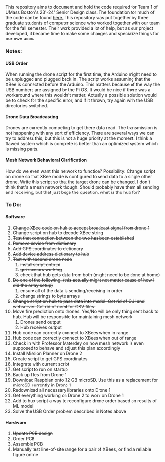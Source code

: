 This repository aims to document and hold the code required for Team 1 of UMass Boston's 23'-24' Senior Design class. The foundation for much of the code can be found [here.](https://github.com/AbhiSharma04/Drone-Mesh-Communication-Network) This repository was put together by three graduate students of computer science who worked together with our team for the fall semester. Their work provided a lot of help, but as our project developed, it became time to make some changes and specialize things for our own uses.

### Notes:
#### USB Order
When running the drone script for the first time, the Arduino might need to be unplugged and plugged back in. The script works assuming that the XBee is connected before the Arduino. This matters because of the way the USB numbers are assigned by the Pi OS. It would be nice if there was a workaround where this wouldn't matter. Actually a possible solution would be to check for the specific error, and if it thrown, try again with the USB directories switched.
#### Drone Data Broadcasting
Drones are currently competing to get there data read. The transmission is not happening with any sort of efficiency. There are several ways we can try to address this, but this is not a huge priority at the moment. I think a flawed system which is complete is better than an optimized system which is missing parts.
#### Mesh Network Behavioral Clarification
How do we even want this network to function? Possibility: Change script on drone so that XBee mode is configured to send data to a single other drone. Write this script so that the target drone can be changed. I don't think that's a mesh network though. Should probably have them all sending and receiving, but that just begs the question: what is the hub for?

### To Do:

#### Software
1) ~~Change XBee code on hub to accept broadcast signal from drone 1~~
2) ~~Change script on hub to decode XBee string~~
3) ~~Test that connection between the two has been established~~
4) ~~Remove device from dictionary~~
5) ~~Add GPS coordinates to dictionary~~
6) ~~Add device address dictionary to hub~~
7) ~~Test with second drone node~~
	1) ~~install script onto pi~~
	2) ~~get sensors working~~
	3) ~~check that hub gets data from both (might need to be done at home)~~
8) ~~Do one of the following: (this actually might not matter cause of how I did the array setup)~~
	1) ensure all of the data is sending/receiving in order
	2) change strings to byte arrays
9) ~~Change script on hub to pass data into model. Get rid of GUI and webserver. Get rid of need for CSV files.~~
10) Move fire prediction onto drones. Yes/No will be only thing sent back to hub. Hub will be responsible for maintaining mesh network
	1) Drones send output
	2) Hub receives output
11) Hub code can correctly connect to XBees when in range
12) Hub code can correctly connect to XBees when out of range
13) Check in with Professor Materdey on how mesh network is even supposed to behave and adjust this plan accordingly
14) Install Mission Planner on Drone 2
15) Create script to get GPS coordinates
16) Integrate with current script
17) Get script to run on startup
18) Back up files from Drone 1
19) Download Raspbian onto 32 GB microSD. Use this as a replacement for microSD currently in Drone 1
20) Redownload all necessary libraries onto Drone 1
21) Get everything working on Drone 2 to work on Drone 1
22) Add to hub script a way to reconfigure drone order based on results of ML model
23) Solve the USB Order problem described in Notes above
#### Hardware
1) ~~Update PCB design~~
2) Order PCB
3) Assemble PCB
4) Manually test line-of-site range for a pair of XBees, or find a reliable figure online

